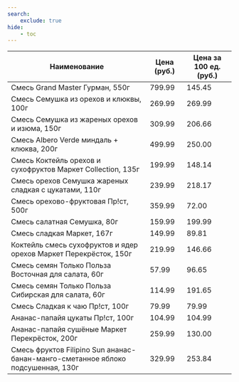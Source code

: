 ```yaml
---
search:
    exclude: true
hide:
    - toc
---
```


| Наименование | Цена (руб.) | Цена за 100 ед. (руб.) |
| -- | -- | -- |
| Смесь Grand Master Гурман, 550г | 799.99 | 145.45 |
| Смесь Семушка из орехов и клюквы, 100г | 269.99 | 269.99 |
| Смесь Семушка из жареных орехов и изюма, 150г | 309.99 | 206.66 |
| Смесь Albero Verde миндаль + клюква, 200г | 499.99 | 250.00 |
| Смесь Коктейль орехов и сухофруктов Маркет Collection, 135г | 199.99 | 148.14 |
| Смесь орехов Семушка жареных сладкая с цукатами, 110г | 239.99 | 218.17 |
| Смесь орехово-фруктовая Пр!ст, 500г | 359.99 | 72.00 |
| Смесь салатная Семушка, 80г | 159.99 | 199.99 |
| Смесь сладкая Маркет, 167г | 149.99 | 89.81 |
| Коктейль смесь сухофруктов и ядер орехов Маркет Перекрёсток, 150г | 219.99 | 146.66 |
| Смесь семян Только Польза Восточная для салата, 60г | 57.99 | 96.65 |
| Смесь семян Только Польза Сибирская для салата, 60г | 114.99 | 191.65 |
| Смесь Сладкая к чаю Пр!ст, 100г | 79.99 | 79.99 |
| Ананас-папайя цукаты Пр!ст, 100г | 104.99 | 104.99 |
| Ананас-папайя сушёные Маркет Перекрёсток, 200г | 259.99 | 130.00 |
| Смесь фруктов Filipino Sun ананас-банан-манго-сметанное яблоко подсушенная, 130г | 329.99 | 253.84 |
